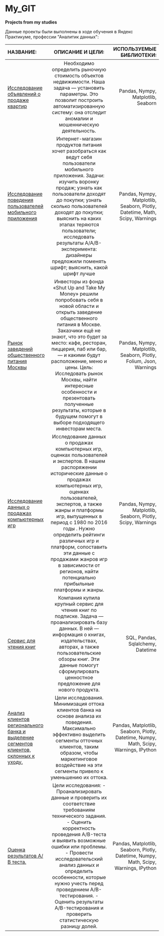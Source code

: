 
# My_GIT
__Projects from my studies__

Данные проекты были выполнены в ходе обучения в Яндекс Практикуме, профессии "Аналитик данных":

| НАЗВАНИЕ:             | ОПИСАНИЕ И ЦЕЛИ:                  | ИСПОЛЬЗУЕМЫЕ БИБЛИОТЕКИ:                     |
| :-------------------- | :---------------------: |---------------------------:|
| [Исследование объявлений о продаже квартир](https://github.com/Olyvin/My_GIT/blob/My_GIT/Недвижимость/Real_estate_git.ipynb) |Необходимо определить рыночную стоимость объектов недвижимости. Наша задача — установить параметры. Это позволит построить автоматизированную систему: она отследит аномалии и мошенническую деятельность. | Pandas, Nympy, Matplotlib, Seaborn |
| [Исследование поведения пользователей мобильного приложения](https://github.com/Olyvin/My_GIT/blob/My_GIT/Мобильное%20приложение/mob_app_users_actions_git.ipynb) |Интернет-магазин продуктов питания хочет разобраться как ведут себя пользователи мобильного приложения. Задачи: изучить воронку продаж; узнать как пользователи доходят до покупки; узнать сколько пользователей доходят до покупки; выяснить на каких этапах теряются пользователи; исследовать результаты А/А/В-эксперимента: дизайнеры предложили поменять шрифт; выяснить, какой шрифт лучше| Pandas, Nympy, Matplotlib, Seaborn, Plotly, Datetime, Math, Scipy, Warnings |
| [Рынок заведений общественного питания Москвы](https://github.com/Olyvin/My_GIT/blob/My_GIT/Заведения%20общественного%20питания%20Москвы/moscow_establisments_git.ipynb) |Инвесторы из фонда «Shut Up and Take My Money» решили попробовать себя в новой области и открыть заведение общественного питания в Москве. Заказчики ещё не знают, что это будет за место: кафе, ресторан, пиццерия, паб или бар, — и какими будут расположение, меню и цены. Цель: Исследовать рынок Москвы, найти интересные особенности и презентовать полученные результаты, которые в будущем помогут в выборе подходящего инвесторам места.| Pandas, Nympy, Matplotlib, Seaborn, Plotly, Folium, Json,  Warnings |
| [Исследование данных о продажах компьютерных игр](https://github.com/Olyvin/My_GIT/blob/My_GIT/Продажи%20игр/games_sales_git.ipynb) |Исследование данных о продажах компьютерных игр, оценках пользователей и экспертов. В нашем распоряжении исторические данные о продажах компьютерных игр, оценках пользователей, экспертов, а также жанры и платформы игр, выпущенных в период с 1980 по 2016 годы . Нужно определить рейтинги различных игр и платформ, сопоставить эти данные с продажами жанров игр в зависимости от регионов, найти потенциально прибыльные платформы и жанры. | Pandas, Nympy, Matplotlib, Seaborn, Plotly, Scipy, Warnings |
| [Сервис для чтения книг](https://github.com/Olyvin/My_GIT/blob/My_GIT/Сервис%20для%20чтения%20книг/Book_service_git.ipynb) |Компания купила крупный сервис для чтения книг по подписке. Задача — проанализировать базу данных. В ней — информация о книгах, издательствах, авторах, а также пользовательские обзоры книг. Эти данные помогут сформулировать ценностное предложение для нового продукта.| SQL, Pandas, Sqlalchemy, Datetime |
| [Анализ клиентов регионального банка и выделение сегментов клиентов, склонных к уходу.](https://github.com/Olyvin/My_GIT/blob/My_GIT/Банк(Дипломная%20работа)/bank_git.ipynb) | Цели исследования. Минимизация оттока клиентов банка на основе анализа их поведения. Максимально эффективно выделить сегменты отточных клиентов, таким образом, чтобы маркетинговое воздействие на эти сегменты привело к уменьшению их оттока.| Pandas, Matplotlib, Seaborn, Plotly, Datetime, Numpy, Math, Scipy, Warnings, IPython |
| [Оценка результатов А/В теста.](https://github.com/Olyvin/My_GIT/blob/My_GIT/AB-тест(дипломний%20проект)/AB_test_git.ipynb) | Цели исследования: - Проанализировать данные и проверить их соответствие требованиям технического задания. - Оценить корректность проведения A/B-теста и выявить возможные ошибки или проблемы. - Провести исследовательский анализ данных и определить особенности, которые нужно учесть перед проведением A/B-тестирования. - Оценить результаты A/B-тестирования и проверить статистическую разницу долей.| Pandas, Matplotlib, Seaborn, Plotly, Datetime, Numpy, Math, Scipy, Warnings, IPython |
